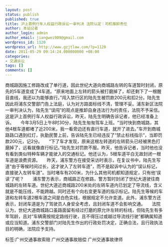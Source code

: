 ```yaml
---
layout: post
status: publish
published: true
title: 沪上首例行车人权益行政诉讼一审判决 法院认定：司机推卸责任
author: 本站记者
author_login: admin
author_email: jiangwei909@gmail.com
wordpress_id: 1120
wordpress_url: http://www.gzjtlaw.com/?p=1120
date: 2011-05-29 09:14:24.000000000 +08:00
categories:
- 交通诉讼
tags: []
comments: []
---
```

商城路因施工修路改成了单行道，因此世纪大道向商城路左转的车道暂时封闭，原先的5车道变成了4车道。&ldquo;原来地面上左转的箭头被打磨掉了，却还剩下了一根醒目直线，我还以为能够直行。&rdquo;闯入禁行区的陆先生被罚款200元和扣2分。陆先生因此将浦东交警部门告上法庭，认为对方路面标线不清，管理不妥。浦东新区法院一审判决认为，陆先生&ldquo;误闯&rdquo;的观点是推卸自身违法行为的责任，法院不予采信。这是沪上首例行车人权益行政诉讼，昨天，陆先生明确告诉记者，他已经准备上诉。　　今年3月5日上午8时30分，陆先生匆匆驾车上班。&ldquo;当时快到商城路，其他4根车道都堵了近200米，我一看旁边还有直行车道，就开了进去。&rdquo;车开到商城路路口遇到红灯，执勤民警上前，告诉陆先生已经违反了&ldquo;禁止标线指示&rdquo;，当即罚款200元，记2分。　　&ldquo;下了车才发现，原来这根左转道的左转箭头已经被黑色打磨掉了，远看就像直行标记。&rdquo;陆先生对罚款不服。昨天，他告诉记者，当时他也没有看到类似特种车辆才能驶入的交通标记。他还认为，5根车道平白无故封闭一根车道是浪费资源。　　昨天，浦东警方在接受采访时表示，在复议书中，陆先生写道&ldquo;由于等候时间过长，这才驶入了左转车道&rdquo;，而不是起诉中认为的&ldquo;误认标记，直接驶入左转车道&rdquo;。当时堵车有200米，为什么其他司机都知道规定，只有他&lsquo;误读&rsquo;了呢？　　浦东警方表示，商城路正在修路，警方暂时封闭了世纪大道驶往商城路的左转车道。世纪大道近商城路200米处的左转车道内已划定了导流线，含义就是不能压线，不能跨越。同时还有个向右变更车道的指示标记。陆先生等候的车道和左转车道2根车道之间是白色实线，根据规定不允许变道。此外，浦东警方还表示，封闭车道是为了驾驶员人身安全考虑，且封闭车道不会影响交通。　　法院认为，世纪大道商城路口虽路面留有经过打磨的原允许左转的标线，但陆先生有多年驾龄，且对&ldquo;车辆需按规定路线行驶，且不得压过或越过导流线行驶&rdquo;都确属知道或应当知道。浦东交警部门对陆先生作出的行政处罚决定，正确合法，且行政执法目的明确，法院应予支持。标签:广州交通事故索赔 广州交通事故赔偿 广州交通事故律师

